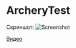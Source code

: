 # ArcheryTest
Скриншот:
![Screenshot](https://github.com/Colverok/ArcheryTest/assets/86455620/c98e49dc-372b-486f-a50f-2845efd85aec)

[Видео](https://drive.google.com/file/d/1jdO-3ralG1D-yz1w-W1AP3X0IkoYNt46/view?usp=sharing)
